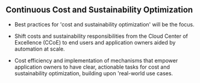 ## Continuous Cost and Sustainability Optimization


- Best practices for 'cost and sustainability optimization' will be the focus.

- Shift costs and sustainability responsibilities from the Cloud Center of Excellence (CCoE) to end users and application owners aided by automation at scale.

- Cost efficiency and implementation of mechanisms that empower application owners to have clear, actionable tasks for cost and sustainability optimization, building upon 'real-world use cases.
